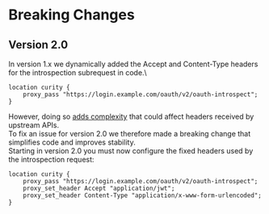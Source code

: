 # Breaking Changes

## Version 2.0

In version 1.x we dynamically added the Accept and Content-Type headers for the introspection subrequest in code.\

```nginx
location curity {
    proxy_pass "https://login.example.com/oauth/v2/oauth-introspect";
}
```

However, doing so [adds complexity](https://mailman.nginx.org/pipermail/nginx-devel/2020-November/013659.html) that could affect headers received by upstream APIs.\
To fix an issue for version 2.0 we therefore made a breaking change that simplifies code and improves stability.\
Starting in version 2.0 you must now configure the fixed headers used by the introspection request:

```nginx
location curity {
    proxy_pass "https://login.example.com/oauth/v2/oauth-introspect";
    proxy_set_header Accept "application/jwt";
    proxy_set_header Content-Type "application/x-www-form-urlencoded";
}
```
